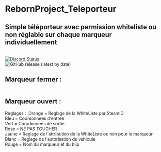 # RebornProject_Teleporteur

<h2> Simple téléporteur avec permission whiteliste ou non réglable sur chaque marqueur individuellement </h2>
<br>
<a href="https://discord.gg/E8PtkuU" title="Rejoindre mon Discord" rel="nofollow"><img alt="Discord Status" src="https://camo.githubusercontent.com/44b8926e556de30f615a5d93476bb602ba47e9ab/68747470733a2f2f646973636f72646170702e636f6d2f6170692f6775696c64732f3238353436323933383639313536373632372f7769646765742e706e67" data-canonical-src="https://discordapp.com/api/guilds/285462938691567627/widget.png" style="max-width:100%;"></a>
<br>
<img alt="GitHub release (latest by date)" src="https://img.shields.io/github/v/release/WalterWhite84/RebornProject_Teleporteur?color=ff69b4&label=RebornProject_Teleporteur&logo=RebornProject">
<br>
<h2>Marqueur fermer : </h2>
<img src=https://imgur.com/0MKXfaf.png alt="" />
<br>
<h2>Marqueur ouvert : </h2>
<img src=https://imgur.com/tPWqbHE.png alt="" />
<br>
Reglages : 

<img src=https://imgur.com/QQZjSAD.png alt="" />
Orange = Reglage de la WhiteListe par SteamID <br>
Bleu = Coordonnees d'entree <br>
Vert = Coordonnees de sortie <br>
Rose = NE PAS TOUCHER <br>
Jaune = Reglage de l'attribution de la WhiteListe ou non pour le marqueur <br>
Blanc = Reglage de l'autorisation du vehicule<br>
Rouge = Nom du marqueur et du blip<br>
